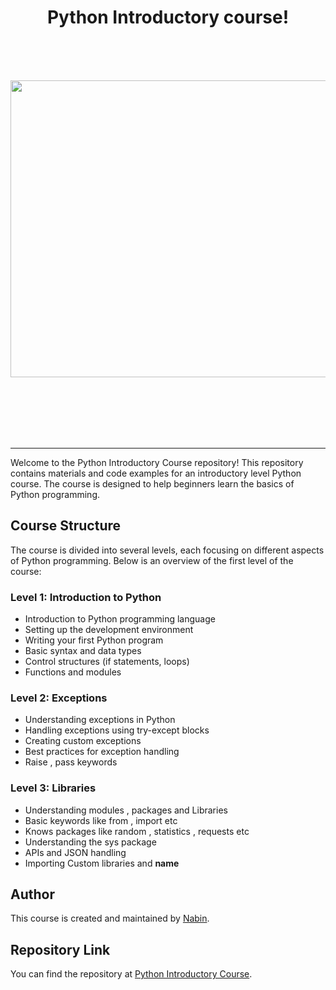 
  <h1 align = "center" >Python Introductory course!</h1>
  <br><br><br>

<p align="center">
  <img src="https://images-wixmp-ed30a86b8c4ca887773594c2.wixmp.com/f/da9f8649-8d19-4c2b-b05a-d90030b5379a/dgvsjw9-cf0faf00-135d-4ddf-9aae-e804f3a03dff.gif?token=eyJ0eXAiOiJKV1QiLCJhbGciOiJIUzI1NiJ9.eyJzdWIiOiJ1cm46YXBwOjdlMGQxODg5ODIyNjQzNzNhNWYwZDQxNWVhMGQyNmUwIiwiaXNzIjoidXJuOmFwcDo3ZTBkMTg4OTgyMjY0MzczYTVmMGQ0MTVlYTBkMjZlMCIsIm9iaiI6W1t7InBhdGgiOiJcL2ZcL2RhOWY4NjQ5LThkMTktNGMyYi1iMDVhLWQ5MDAzMGI1Mzc5YVwvZGd2c2p3OS1jZjBmYWYwMC0xMzVkLTRkZGYtOWFhZS1lODA0ZjNhMDNkZmYuZ2lmIn1dXSwiYXVkIjpbInVybjpzZXJ2aWNlOmZpbGUuZG93bmxvYWQiXX0.f7QVqCLwSK2Jh_p_riqNrx4qT-WE2V9H8OTmykPyd4Y" style="width: 800px; height:475px;" />
</p>
<br><br><br><br><br>

<hr>


Welcome to the Python Introductory Course repository! This repository contains materials and code examples for an introductory level Python course. The course is designed to help beginners learn the basics of Python programming.

## Course Structure

The course is divided into several levels, each focusing on different aspects of Python programming. Below is an overview of the first level of the course:

### Level 1: Introduction to Python

- Introduction to Python programming language
- Setting up the development environment
- Writing your first Python program
- Basic syntax and data types
- Control structures (if statements, loops)
- Functions and modules

### Level 2: Exceptions

- Understanding exceptions in Python
- Handling exceptions using try-except blocks
- Creating custom exceptions
- Best practices for exception handling
- Raise , pass keywords

### Level 3: Libraries

- Understanding modules , packages and Libraries
- Basic keywords like from , import etc
- Knows packages like random , statistics , requests etc
- Understanding the sys package
- APIs and JSON handling
- Importing Custom libraries and __name__

## Author

This course is created and maintained by [Nabin](https://github.com/Nabin-09).

## Repository Link

You can find the repository at [Python Introductory Course](https://github.com/Nabin-09/Python-Introductory-Course).
